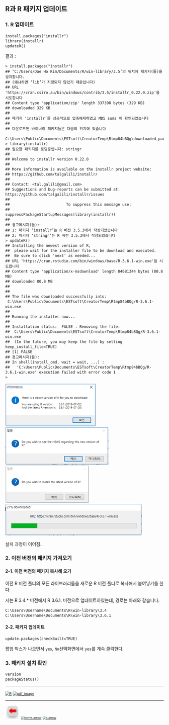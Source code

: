 ## R과 R 패키지 업데이트



### 1. R 업데이트

```{r}
install.packages("installr")
library(installr)
updateR()
```

결과 :

```
> install.packages("installr")
## ‘C:/Users/Dae Ho Kim/Documents/R/win-library/3.5’의 위치에 패키지(들)을 설치합니다.
## (왜냐하면 ‘lib’가 지정되지 않았기 때문입니다)
## URL 'https://cran.csiro.au/bin/windows/contrib/3.5/installr_0.22.0.zip'을 시도합니다
## Content type 'application/zip' length 337398 bytes (329 KB)
## downloaded 329 KB
## 
## 패키지 ‘installr’를 성공적으로 압축해제하였고 MD5 sums 이 확인되었습니다
## 
## 다운로드된 바이너리 패키지들은 다음의 위치에 있습니다
         C:\Users\Public\Documents\ESTsoft\CreatorTemp\Rtmp84bBQg\downloaded_packages
> library(installr)
## 필요한 패키지를 로딩중입니다: stringr
## 
## Welcome to installr version 0.22.0
## 
## More information is available on the installr project website:
## https://github.com/talgalili/installr/
## 
## Contact: <tal.galili@gmail.com>
## Suggestions and bug-reports can be submitted at: https://github.com/talgalili/installr/issues
## 
##                         To suppress this message use:
##                         suppressPackageStartupMessages(library(installr))
## 
## 경고메시지(들): 
## 1: 패키지 ‘installr’는 R 버전 3.5.3에서 작성되었습니다 
## 2: 패키지 ‘stringr’는 R 버전 3.5.3에서 작성되었습니다 
> updateR()
## Installing the newest version of R,
##  please wait for the installer file to be download and executed.
##  Be sure to click 'next' as needed...
## URL 'https://cran.rstudio.com/bin/windows/base/R-3.6.1-win.exe'을 시도합니다
## Content type 'application/x-msdownload' length 84681344 bytes (80.8 MB)
## downloaded 80.8 MB
## 
## 
## The file was downloaded successfully into:
 C:\Users\Public\Documents\ESTsoft\CreatorTemp\Rtmp84bBQg/R-3.6.1-win.exe 
## 
## Running the installer now...
## 
## Installation status:  FALSE . Removing the file:
##  C:\Users\Public\Documents\ESTsoft\CreatorTemp\Rtmp84bBQg/R-3.6.1-win.exe 
##  (In the future, you may keep the file by setting keep_install_file=TRUE) 
## [1] FALSE
## 경고메시지(들): 
## In shell(install_cmd, wait = wait, ...) :
##   'C:\Users\Public\Documents\ESTsoft\CreatorTemp\Rtmp84bBQg/R-3.6.1-win.exe' execution failed with error code 1
> 
```



<img src="images/1570423190821.png" alt="1570423190821" style="zoom:80%;" />



<img src="images/1570423236708.png" alt="1570423236708" style="zoom:80%;" />



<img src="images/1570423296267.png" alt="1570423296267" style="zoom:80%;" />



<img src="images/1570423324826.png" alt="1570423324826" style="zoom:80%;" />



설치 과정이 이어짐..



### 2. 이전 버전의 패키지 가져오기

#### 2-1. 이전 버전의 패키지 복사해 오기

이전 R 버전 폴더의 모든 라이브러리들을 새로운 R 버전 폴더로 복사해서 붙여넣기를 한다.

저는 R 3.4.* 버전에서 R 3.6.1. 버전으로 업데이트하였는데, 경로는 아래와 같습니다.

```
C:\Users\Username\Documents\R\win-library\3.4
C:\Users\Username\Documents\R\win-library\3.6.1
```

#### 2-2. 패키지 업데이트

```{r}
update.packages(checkBuilt=TRUE)
```

팝업 박스가 나오면서 `yes`, `No`선택화면에서 `yes`를 계속 클릭한다.

### 3. 패키지 설치 확인

```{r}
version
packageStatus()
```





------

[<img src="https://misdb.github.io/R/R-for-BigData-Analysis/images/R.png" alt="R" style="zoom:80%;" />](https://misdb.github.io/R/R-for-BigData-Analysis/source/ch_02_R_Update.R)  [<img src="https://misdb.github.io/R/R-for-BigData-Analysis/images/pdf_image.png" alt="pdf_image" style="zoom:80%;" />](https://misdb.github.io/R/R-for-BigData-Analysis/pdf/ch_02_R_Update.pdf)  

---

[<img src="images/l-arrow.png" alt="l-arrow" style="zoom:67%;" />](index.html)    [<img src="C:/Users/Dae%20Ho%20Kim/Pictures/home-arrow.png" alt="home-arrow" style="zoom:67%;" />](index.html)    [<img src="C:/Users/Dae%20Ho%20Kim/Pictures/r-arrow.png" alt="r-arrow" style="zoom:67%;" />](ch_03_Data_Types.html)

